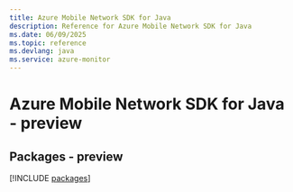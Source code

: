 ```yaml
---
title: Azure Mobile Network SDK for Java
description: Reference for Azure Mobile Network SDK for Java
ms.date: 06/09/2025
ms.topic: reference
ms.devlang: java
ms.service: azure-monitor
---
```

# Azure Mobile Network SDK for Java - preview
## Packages - preview
[!INCLUDE [packages](mobile-network-index.md)]